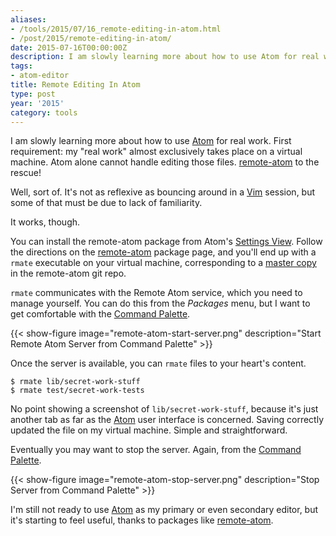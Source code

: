 ```yaml
---
aliases:
- /tools/2015/07/16_remote-editing-in-atom.html
- /post/2015/remote-editing-in-atom/
date: 2015-07-16T00:00:00Z
description: I am slowly learning more about how to use Atom for real work.
tags:
- atom-editor
title: Remote Editing In Atom
type: post
year: '2015'
category: tools
---
```

[Atom]: https://atom.io
[remote-atom]: https://atom.io/packages/remote-atom
I am slowly learning more about how to use [Atom][] for real work. First
requirement: my "real work" almost exclusively takes place on a virtual
machine. Atom alone cannot handle editing those files. [remote-atom][] to the
rescue!
<!--more-->

[Vim]: http://www.vim.org
Well, sort of. It's not as reflexive as bouncing around in a [Vim][] session,
but some of that must be due to lack of familiarity.

It works, though.

[Settings View]: https://atom.io/packages/settings-view
[master copy]: https://raw.githubusercontent.com/aurora/rmate/master/rmate
You can install the remote-atom package from Atom's [Settings View][].
Follow the directions on the [remote-atom][] package page,
and you'll end up with a `rmate` executable on your virtual machine,
corresponding to a [master copy][] in the remote-atom git repo.

[Command Palette]: https://atom.io/packages/command-palette
`rmate` communicates with the Remote Atom service, which you need to manage
yourself. You can do this from the _Packages_ menu, but I want to get
comfortable with the [Command Palette][].

{{< show-figure image="remote-atom-start-server.png"
  description="Start Remote Atom Server from Command Palette" >}}

Once the server is available, you can `rmate` files to your heart's content.

    $ rmate lib/secret-work-stuff
    $ rmate test/secret-work-tests

No point showing a screenshot of `lib/secret-work-stuff`, because it's just
another tab as far as the [Atom][] user interface is concerned. Saving
correctly updated the file on my virtual machine. Simple and straightforward.

Eventually you may want to stop the server. Again, from the [Command Palette][].

{{< show-figure image="remote-atom-stop-server.png"
  description="Stop Server from Command Palette" >}}

I'm still not ready to use [Atom][] as my primary or even secondary editor, but
it's starting to feel useful, thanks to packages like [remote-atom][].
